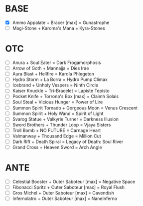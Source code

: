 # BASE

- [x] Ammo Appalate + Bracer [max] = Gunastrophe
- [ ] Magi-Stone + Karoma's Mana = Kyra-Stones

# OTC

- [ ] Anura + Soul Eater = Dark Frogamorphosis
- [ ] Arrow of Goth + Mannajja = Dies Irae
- [ ] Aura Blast + Hellfire = Kardía Phlegeton
- [ ] Hydro Storm + La Borra = Hydro Pump Climax
- [ ] Icebrand + Unholy Vespers = Ninth Circle
- [ ] Kaiser Knuckle + Tri-Bracelet = Lapiste Tepisto
- [ ] Pocket Knife + Torrona's Box [max] = Claimh Solais
- [ ] Soul Steal + Vicious Hunger = Power of Lire
- [ ] Summon Spirit Tornado + Gorgeous Moon = Venus Crescent
- [ ] Summon Spirit + Holy Wand = Spirit of Light
- [ ] Svarog Statue + Valkyrie Turner = Darkness Illusion
- [ ] Sword Brothers + Thunder Loop = Vjaya Sisters
- [ ] Troll Bomb + NO FUTURE = Carnage Heart
- [ ] Valmanway + Thousand Edge = Million Cut
- [ ] Dark Rift + Death Spiral = Legacy of Death: Soul River
- [ ] Grand Cross + Heaven Sword = Arch Angle

# ANTE

- [ ] Celestial Booster + Outer Saboteur [max] = Negative Space
- [ ] Fibonacci Spritz + Outer Saboteur [max] = Royal Flush
- [ ] Gros Michel + Outer Saboteur [max] = Cavendish
- [ ] Infernolatro + Outer Saboteur [max] = NaneInferno
